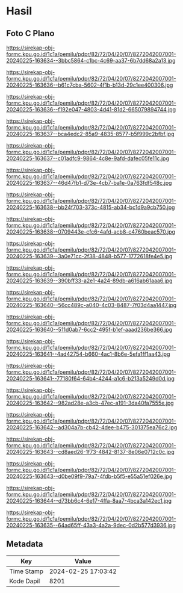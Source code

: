 # Hasil

## Foto C Plano

https://sirekap-obj-formc.kpu.go.id/1c1a/pemilu/pdpr/82/72/04/20/07/8272042007001-20240225-163634--3bbc5864-c1bc-4c69-aa37-6b7dd68a2a13.jpg

https://sirekap-obj-formc.kpu.go.id/1c1a/pemilu/pdpr/82/72/04/20/07/8272042007001-20240225-163636--b61c7cba-5602-4f1b-b13d-29c1ee400306.jpg

https://sirekap-obj-formc.kpu.go.id/1c1a/pemilu/pdpr/82/72/04/20/07/8272042007001-20240225-163636--f192e047-4803-4d41-81d2-665079894744.jpg

https://sirekap-obj-formc.kpu.go.id/1c1a/pemilu/pdpr/82/72/04/20/07/8272042007001-20240225-163637--bca4edc2-85a9-4835-8577-b5f999c2bfbf.jpg

https://sirekap-obj-formc.kpu.go.id/1c1a/pemilu/pdpr/82/72/04/20/07/8272042007001-20240225-163637--c01adfc9-9864-4c8e-9afd-dafec05fe11c.jpg

https://sirekap-obj-formc.kpu.go.id/1c1a/pemilu/pdpr/82/72/04/20/07/8272042007001-20240225-163637--46d47fb1-d73e-4cb7-ba1e-0a763fdf548c.jpg

https://sirekap-obj-formc.kpu.go.id/1c1a/pemilu/pdpr/82/72/04/20/07/8272042007001-20240225-163638--bb24f703-373c-4815-ab34-bc1d9a9cb750.jpg

https://sirekap-obj-formc.kpu.go.id/1c1a/pemilu/pdpr/82/72/04/20/07/8272042007001-20240225-163638--0709443e-cfc6-4afd-acb8-c4760beac570.jpg

https://sirekap-obj-formc.kpu.go.id/1c1a/pemilu/pdpr/82/72/04/20/07/8272042007001-20240225-163639--3a0e71cc-2f38-4848-b577-1772618fe4e5.jpg

https://sirekap-obj-formc.kpu.go.id/1c1a/pemilu/pdpr/82/72/04/20/07/8272042007001-20240225-163639--390bff33-a2e1-4a24-89db-a616ab61aaa6.jpg

https://sirekap-obj-formc.kpu.go.id/1c1a/pemilu/pdpr/82/72/04/20/07/8272042007001-20240225-163640--56cc489c-a040-4c03-8487-7f03d4aa1447.jpg

https://sirekap-obj-formc.kpu.go.id/1c1a/pemilu/pdpr/82/72/04/20/07/8272042007001-20240225-163640--511d0ab7-6cc2-495f-b1ef-aaad236be366.jpg

https://sirekap-obj-formc.kpu.go.id/1c1a/pemilu/pdpr/82/72/04/20/07/8272042007001-20240225-163641--4ad42754-b660-4ac1-8b6e-5efa1ff1aa43.jpg

https://sirekap-obj-formc.kpu.go.id/1c1a/pemilu/pdpr/82/72/04/20/07/8272042007001-20240225-163641--77180f64-64b4-4244-a1c6-b213a5249d0d.jpg

https://sirekap-obj-formc.kpu.go.id/1c1a/pemilu/pdpr/82/72/04/20/07/8272042007001-20240225-163642--982ad28e-a3cb-47ec-a191-3da40fa7555e.jpg

https://sirekap-obj-formc.kpu.go.id/1c1a/pemilu/pdpr/82/72/04/20/07/8272042007001-20240225-163642--ad304a7b-cb42-4dee-b475-301375ea76c2.jpg

https://sirekap-obj-formc.kpu.go.id/1c1a/pemilu/pdpr/82/72/04/20/07/8272042007001-20240225-163643--cd8aed26-1f73-4842-8137-8e06e0712c0c.jpg

https://sirekap-obj-formc.kpu.go.id/1c1a/pemilu/pdpr/82/72/04/20/07/8272042007001-20240225-163643--d0be09f9-79a7-4fdb-b5f5-e55a51ef026e.jpg

https://sirekap-obj-formc.kpu.go.id/1c1a/pemilu/pdpr/82/72/04/20/07/8272042007001-20240225-163644--d73bb6c4-6e17-4ffa-8aa7-4bca3a142ec1.jpg

https://sirekap-obj-formc.kpu.go.id/1c1a/pemilu/pdpr/82/72/04/20/07/8272042007001-20240225-163635--64ad65ff-43a3-4a2a-9dec-0d2b577d3936.jpg


## Metadata

| Key        | Value               |
| ---------- | ------------------- |
| Time Stamp | 2024-02-25 17:03:42 |
| Kode Dapil | 8201                |



